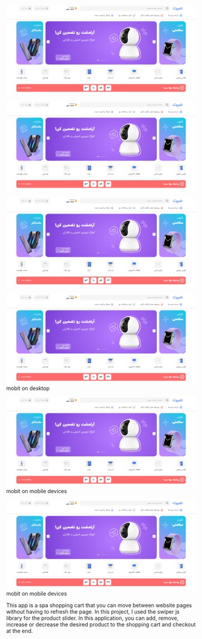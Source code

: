 ![shoping cart](./src/images/mobit/mobit-1.PNG)
<br>

![shoping cart](./src/images/mobit/mobit-1.PNG)
<br>

![shoping cart](./src/images/mobit/mobit-1.PNG)
<br>

![shoping cart](./src/images/mobit/mobit-1.PNG)
<br>
mobit on desktop

![shoping cart](./src/images/mobit/mobit-1.PNG)
<br>
mobit on mobile devices

![shoping cart](./src/images/mobit/mobit-1.PNG)
<br>
mobit on mobile devices


This app is a spa shopping cart that you can move between website pages without having to refresh the page. In this project, I used the swiper js library for the product slider. In this application, you can add, remove, increase or decrease the desired product to the shopping cart and checkout at the end.